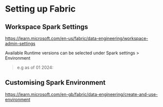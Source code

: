 # Setting up Fabric
## Workspace Spark Settings
https://learn.microsoft.com/en-us/fabric/data-engineering/workspace-admin-settings

Available Runtime versions can be selected under Spark settings > Environment
> e.g as of 01 2024:
> 

## Customising Spark Environment
https://learn.microsoft.com/en-gb/fabric/data-engineering/create-and-use-environment
